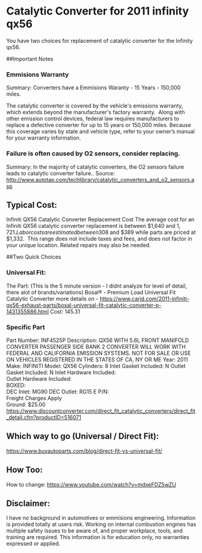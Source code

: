 # Catalytic Converter for 2011 infinity qx56

You have two choices for replacement of catalytic converter for the Infinity qx56. 

##Important Notes
### Emmisions Warranty
 Summary: Converters have a Emmisions Waranty - 15 Years - 150,000 miles. 

The catalytic converter is covered by the vehicle's emissions warranty, which extends beyond the manufacturer's factory warranty.  Along with other emission control devices, federal law requires manufacturers to replace a defective converter for up to 15 years or 150,000 miles. Because this coverage varies by state and vehicle type, refer to your owner’s manual for your warranty information.

### Failure is often caused by O2 sensors, consider replacing.
 Summary: In the majority of catalytic converters, the O2 sensors failure leads to catalytic converter failure.. 
 Source: http://www.autotap.com/techlibrary/catalytic_converters_and_o2_sensors.asp

## Typical Cost:
Infiniti QX56 Catalytic Converter Replacement Cost
The average cost for an Infiniti QX56 catalytic converter replacement is between $1,640 and $1,721.
Labor costs are estimated between $308 and $389 while parts are priced at $1,332.  This range does not include taxes and fees, and does not factor in your unique location. Related repairs may also be needed. 

##Two Quick Choices

### Universal Fit:
The Part: (This is the 5 minute version - I didnt analyze for level of detail, there alot of brands/variations)
Bosal® - Premium Load Universal Fit Catalytic Converter more details on - https://www.carid.com/2011-infiniti-qx56-exhaust-parts/bosal-universal-fit-catalytic-converter-p-1431355886.html
Cost: 145.31

### Specific Part

Part Number:	INF4525P 
Description:	QX56 WITH 5.6L FRONT MANIFOLD CONVERTER PASSENGER SIDE BANK 2 
CONVERTER WILL WORK WITH FEDERAL AND CALIFORNIA EMISSION SYSTEMS. NOT FOR SALE OR USE ON VEHICLES REGISTERED IN THE STATES OF CA, NY OR ME 
Year:	2011 
Make:	INFINITI 
Model:	QX56 
Cylinders:	8 
Inlet Gasket Included:	N 
Outlet Gasket Included:	N 
Inlet Hardware Included:	
Outlet Hardware Included:	
BOXED:	
DEC Inlet: 	MG90 
DEC Outlet: 	RG15 
E P/N:	 
Freight Charges Apply	
Ground:	$25.00
https://www.discountconverter.com/direct_fit_catalytic_converters/direct_fit_detail.cfm?productID=516071


## Which way to go (Universal / Direct Fit):
https://www.buyautoparts.com/blog/direct-fit-vs-universal-fit/


## How Too:
How to change:
https://www.youtube.com/watch?v=mdxeFDZ5wZU


## Disclaimer:
I have no background in automotives or emmisions engineering. Information is provided totally at users risk. Working on internal combustion engines has
multiple safety issues to be aware of, and proper workplace, tools, and training are required. This information is for education only, no warranties expressed or applied. 




